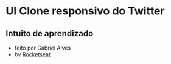 # UI Clone responsivo do Twitter

## Intuito de aprendizado

- feito por Gabriel Alves
- by [Rocketseat](https://www.rocketseat.com.br/)
